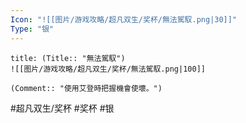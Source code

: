 ```yaml
---
Icon: "![[图片/游戏攻略/超凡双生/奖杯/無法駕馭.png|30]]"
Type: "银"
---
```

```ad-common-silver-trophy
title: (Title:: "無法駕馭")
![[图片/游戏攻略/超凡双生/奖杯/無法駕馭.png|100]]

(Comment:: "使用艾登時把握機會使壞。")
```

#超凡双生/奖杯 #奖杯 #银
